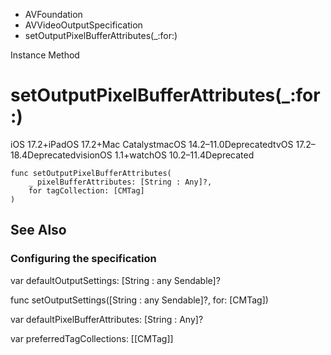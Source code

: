 

- AVFoundation
- AVVideoOutputSpecification
-  setOutputPixelBufferAttributes(\_:for:) 

Instance Method

# setOutputPixelBufferAttributes(\_:for:)

iOS 17.2+iPadOS 17.2+Mac CatalystmacOS 14.2–11.0DeprecatedtvOS 17.2–18.4DeprecatedvisionOS 1.1+watchOS 10.2–11.4Deprecated

``` source
func setOutputPixelBufferAttributes(
    _ pixelBufferAttributes: [String : Any]?,
    for tagCollection: [CMTag]
)
```

## See Also

### Configuring the specification

var defaultOutputSettings: [String : any Sendable]?

func setOutputSettings([String : any Sendable]?, for: [CMTag])

var defaultPixelBufferAttributes: [String : Any]?

var preferredTagCollections: [[CMTag]]

